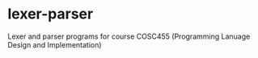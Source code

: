# lexer-parser
Lexer and parser programs for course COSC455 (Programming Lanuage Design and Implementation)
